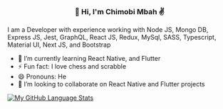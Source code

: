<h3 align="center">👋 Hi, I'm Chimobi Mbah ✌️</h3>
<p >I am a Developer with experience working with Node JS, Mongo DB, Express JS, Jest, GraphQL, React JS, Redux, MySql, SASS, Typescript, Material UI, Next JS, and Bootstrap</p>

- 🌱 I’m currently learning React Native, and Flutter
- ⚡ Fun fact: I love chess and scrabble
- 😄 Pronouns: He
- 👯 I’m looking to collaborate on React Native and Flutter projects

[![My GitHub Language Stats](https://github-readme-stats.vercel.app/api/top-langs/?username=mr-chidex&layout=compact&langs_count=7&theme=dracula )]()
<!--
**mr-chidex/mr-chidex** is a ✨ _special_ ✨ repository because its `README.md` (this file) appears on your GitHub profile.

Here are some ideas to get you started:

- 🔭 I’m currently working on ...
- 🌱 I’m currently learning ...
- 👯 I’m looking to collaborate on ...
- 🤔 I’m looking for help with ...
- 💬 Ask me about ...
- 📫 How to reach me: ...
- 😄 Pronouns: ...
- ⚡ Fun fact: ...
-->
